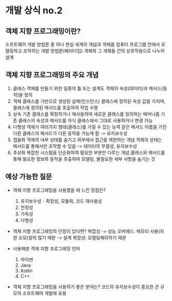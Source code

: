 # 개발 상식 no.2

## 객체 지향 프로그래밍이란?

소프트웨어 개발 방법론 중 하나
현실 세계의 개념과 개체를 컴퓨터 프로그램 안에서 모델링하고 조작하는 개발 방법론(패러다임)
개체와 그 개체들 간의 상호작용으로 나누어 설계

## 객체 지향 프로그래밍의 주요 개념

1. 클래스
   객체를 만들기 위한 일종의 틀 또는 설계도
   객체의 속성(데이터)과 메서드(동작)을 정의
2. 객체
   클래스를 기반으로 생성된 실체(인스턴스)
   클래스에 정의된 속성 값을 가지며, 클래스에 정의된 메서드를 호출하여 작업 수행
3. 상속
   기존 클래스를 확장하거나 재사용하여 새로운 클래스를 정의하는 매커니즘
   기존 클래스의 속성과 메서드를 자식 클래스에서 그대로 사용하거나 변경 가능
4. 다형성
   객체가 여러가지 형태(클래스)를 가질 수 있는 능력
   같은 메서드 이름을 가진 다른 클래스의 메서드가 다른 동작을 가능캐 함 -> 유지보수성
5. 캡슐화
   객체의 내부 상태를 숨기고 외부에서 접근을 제한하는 개념
   객체의 상태는 메서드를 통해서만 조작할 수 있음 -> 데이터의 무결성, 유지보수성
6. 추상화
   복잡한 시스템을 단순화하여 필요한 부분만 다루는 개념
   클래스와 메서드를 통해 필요한 정보와 동작을 추출하여 모델링, 불필요한 세부 사항을 숨기는 것

## 예상 가능한 질문

- 객체 지향 프로그래밍을 사용했을 때 느낀 장점은?
  1. 유지보수성 - 확장성, 모듈화, 코드 재사용성
  2. 안정성
  3. 가독성
  4. 다형성

- 객체 지향 프로그래밍의 단점이 있다면?
  복잡성
  -> 성능 오버헤드: 메모리 사용(자원 소모)량의 많기 때문
  -> 설계 복잡성: 모델링해야하기 때문

- 사용해본 객체 지향 프로그래밍 언어
  1. 파이썬
  2. Java
  3. Kotlin
  4. C++

- 객체 지향 프로그래밍을 사용하기 좋은 분야는?
  코드의 유지보수성이 중요한 큰 규모의 소프트웨어 개발에 유용
  